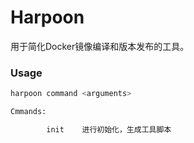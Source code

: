 Harpoon
===

用于简化Docker镜像编译和版本发布的工具。

### Usage

``` bash
harpoon command <arguments>

Cmmands:

        init    进行初始化，生成工具脚本
```
